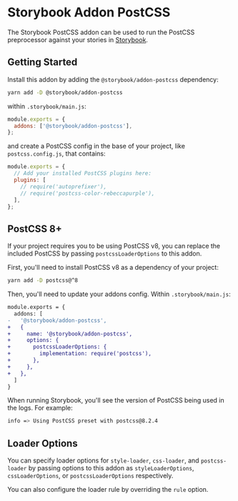 # Storybook Addon PostCSS

The Storybook PostCSS addon can be used to run the PostCSS preprocessor against your stories in [Storybook](https://storybook.js.org).

## Getting Started

Install this addon by adding the `@storybook/addon-postcss` dependency:

```sh
yarn add -D @storybook/addon-postcss
```

within `.storybook/main.js`:

```js
module.exports = {
  addons: ['@storybook/addon-postcss'],
};
```

and create a PostCSS config in the base of your project, like `postcss.config.js`, that contains:

```js
module.exports = {
  // Add your installed PostCSS plugins here:
  plugins: [
    // require('autoprefixer'),
    // require('postcss-color-rebeccapurple'),
  ],
};
```

## PostCSS 8+

If your project requires you to be using PostCSS v8, you can replace the included PostCSS by passing `postcssLoaderOptions` to this addon.

First, you'll need to install PostCSS v8 as a dependency of your project:

```sh
yarn add -D postcss@^8
```

Then, you'll need to update your addons config. Within `.storybook/main.js`:

```diff
module.exports = {
  addons: [
-   '@storybook/addon-postcss',
+   {
+     name: '@storybook/addon-postcss',
+     options: {
+       postcssLoaderOptions: {
+         implementation: require('postcss'),
+       },
+     },
+   },
  ]
}
```

When running Storybook, you'll see the version of PostCSS being used in the logs. For example:

```sh
info => Using PostCSS preset with postcss@8.2.4
```

## Loader Options

You can specify loader options for `style-loader`, `css-loader`, and `postcss-loader` by passing options to this addon as `styleLoaderOptions`, `cssLoaderOptions`, or `postcssLoaderOptions` respectively.

You can also configure the loader rule by overriding the `rule` option.
